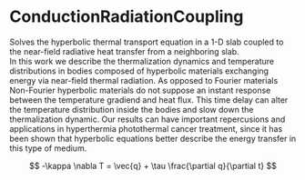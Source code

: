 # ConductionRadiationCoupling
Solves the hyperbolic thermal transport equation in a 1-D slab coupled to the near-field radiative heat transfer from a neighboring slab.  
In this work we describe the thermalization dynamics and temperature distributions in bodies
composed of hyperbolic materials exchanging energy via near-field thermal radiation. As opposed
to Fourier materials Non-Fourier hyperbolic materials do not suppose an instant response between
the temperature gradiend and heat flux. This time delay can alter the temperature distribution
inside the bodies and slow down the thermalization dynamic. Our results can have important
repercusions and applications in hyperthermia photothermal cancer treatment, since it has been
shown that hyperbolic equations better describe the energy transfer in this type of medium.

$$
-\kappa \nabla  T = \vec{q} + \tau \frac{\partial q}{\partial t} 
$$
